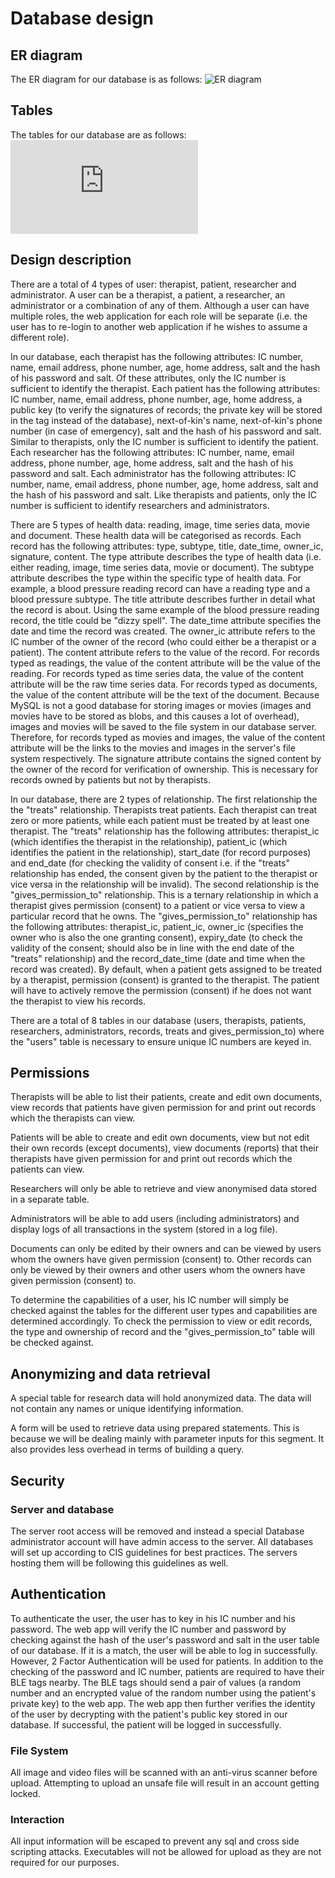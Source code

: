 # Database design

## ER diagram
The ER diagram for our database is as follows:
![ER diagram](https://github.com/IFS4205-2018-Sem1-Team1/first-report/blob/ERDiagram/images/SimplifiedERDiagram.png)

## Tables
The tables for our database are as follows:
![DB tables](https://github.com/IFS4205-2018-Sem1-Team1/first-report/blob/ERDiagram/images/DB_tables.txt)

## Design description
There are a total of 4 types of user: therapist, patient, researcher and administrator. A user can be a therapist, a patient, a researcher, an administrator or a combination of any of them. Although a user can have multiple roles, the web application for each role will be separate (i.e. the user has to re-login to another web application if he wishes to assume a different role).

In our database, each therapist has the following attributes: IC number, name, email address, phone number, age, home address, salt and the hash of his password and salt. Of these attributes, only the IC number is sufficient to identify the therapist. Each patient has the following attributes: IC number, name, email address, phone number, age, home address, a public key (to verify the signatures of records; the private key will be stored in the tag instead of the database), next-of-kin's name, next-of-kin's phone number (in case of emergency), salt and the hash of his password and salt. Similar to therapists, only the IC number is sufficient to identify the patient. Each researcher has the following attributes: IC number, name, email address, phone number, age, home address, salt and the hash of his password and salt. Each administrator has the following attributes: IC number, name, email address, phone number, age, home address, salt and the hash of his password and salt. Like therapists and patients, only the IC number is sufficient to identify researchers and administrators.

There are 5 types of health data: reading, image, time series data, movie and document. These health data will be categorised as records. Each record has the following attributes: type, subtype, title, date_time, owner_ic, signature, content. The type attribute describes the type of health data (i.e. either reading, image, time series data, movie or document). The subtype attribute describes the type within the specific type of health data. For example, a blood pressure reading record can have a reading type and a blood pressure subtype. The title attribute describes further in detail what the record is about. Using the same example of the blood pressure reading record, the title could be "dizzy spell". The date_time attribute specifies the date and time the record was created. The owner_ic attribute refers to the IC number of the owner of the record (who could either be a therapist or a patient). The content attribute refers to the value of the record. For records typed as readings, the value of the content attribute will be the value of the reading. For records typed as time series data, the value of the content attribute will be the raw time series data. For records typed as documents, the value of the content attribute will be the text of the document. Because MySQL is not a good database for storing images or movies (images and movies have to be stored as blobs, and this causes a lot of overhead), images and movies will be saved to the file system in our database server. Therefore, for records typed as movies and images, the value of the content attribute will be the links to the movies and images in the server's file system respectively. The signature attribute contains the signed content by the owner of the record for verification of ownership. This is necessary for records owned by patients but not by therapists.

In our database, there are 2 types of relationship. The first relationship the the "treats" relationship. Therapists treat patients. Each therapist can treat zero or more patients, while each patient must be treated by at least one therapist. The "treats" relationship has the following attributes: therapist_ic (which identifies the therapist in the relationship), patient_ic (which identifies the patient in the relationship), start_date (for record purposes) and end_date (for checking the validity of consent i.e. if the "treats" relationship has ended, the consent given by the patient to the therapist or vice versa in the relationship will be invalid). The second relationship is the "gives_permission_to" relationship. This is a ternary relationship in which a therapist gives permission (consent) to a patient or vice versa to view a particular record that he owns. The "gives_permission_to" relationship has the following attributes: therapist_ic, patient_ic, owner_ic (specifies the owner who is also the one granting consent), expiry_date (to check the validity of the consent; should also be in line with the end date of the "treats" relationship) and the record_date_time (date and time when the record was created). By default, when a patient gets assigned to be treated by a therapist, permission (consent) is granted to the therapist. The patient will have to actively remove the permission (consent) if he does not want the therapist to view his records.

There are a total of 8 tables in our database (users, therapists, patients, researchers, administrators, records, treats and gives_permission_to) where the "users" table is necessary to ensure unique IC numbers are keyed in.

## Permissions
Therapists will be able to list their patients, create and edit own documents, view records that patients have given permission for and print out records which the therapists can view.

Patients will be able to create and edit own documents, view but not edit their own records (except documents), view documents (reports) that their therapists have given permission for and print out records which the patients can view.

Researchers will only be able to retrieve and view anonymised data stored in a separate table.

Administrators will be able to add users (including administrators) and display logs of all transactions in the system (stored in a log file).

Documents can only be edited by their owners and can be viewed by users whom the owners have given permission (consent) to. Other records can only be viewed by their owners and other users whom the owners have given permission (consent) to.

To determine the capabilities of a user, his IC number will simply be checked against the tables for the different user types and capabilities are determined accordingly. To check the permission to view or edit records, the type and ownership of record and the "gives_permission_to" table will be checked against.

## Anonymizing and data retrieval
A special table for research data will hold anonymized data. The data will not contain any names or unique identifying information. 

A form will be used to retrieve data using prepared statements. This is because we will be dealing mainly with parameter inputs for this segment. It also provides less overhead in terms of building a query.

## Security
### Server and database
The server root access will be removed and instead a special Database administrator account will have admin access to the server. All databases will set up according to CIS guidelines for best practices. The servers hosting them will be following this guidelines as well.

## Authentication
To authenticate the user, the user has to key in his IC number and his password. The web app will verify the IC number and password by checking against the hash of the user's password and salt in the user table of our database. If it is a match, the user will be able to log in successfully. However, 2 Factor Authentication will be used for patients. In addition to the checking of the password and IC number, patients are required to have their BLE tags nearby. The BLE tags should send a pair of values (a random number and an encrypted value of the random number using the patient's private key) to the web app. The web app then further verifies the identity of the user by decrypting with the patient's public key stored in our database. If successful, the patient will be logged in successfully.

### File System
All image and video files will be scanned with an anti-virus scanner before upload. Attempting to upload an unsafe file will result in an account getting locked.

### Interaction
All input information will be escaped to prevent any sql and cross side scripting attacks. Executables will not be allowed for upload as they are not required for our purposes.
